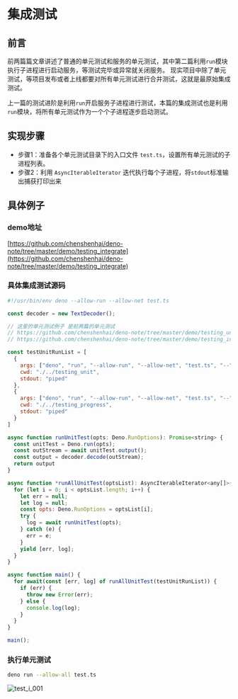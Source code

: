 # 集成测试

## 前言

前两篇篇文章讲述了普通的单元测试和服务的单元测试，其中第二篇利用`run`模块执行子进程进行启动服务，等测试完毕或异常就关闭服务。 现实项目中除了单元测试，等项目发布或者上线都要对所有单元测试进行合并测试，这就是最原始集成测试。

上一篇的测试进阶是利用`run`开启服务子进程进行测试，本篇的集成测试也是利用`run`模块，将所有单元测试作为一个个子进程逐步启动测试。

## 实现步骤

- 步骤1：准备各个单元测试目录下的入口文件 `test.ts`，设置所有单元测试的子进程列表。
- 步骤2：利用 `AsyncIterableIterator` 迭代执行每个子进程，将`stdout`标准输出捕获打印出来


## 具体例子

### demo地址

[https://github.com/chenshenhai/deno-note/tree/master/demo/testing_integrate](https://github.com/chenshenhai/deno-note/tree/master/demo/testing_integrate)

### 具体集成测试源码

```js
#!/usr/bin/env deno --allow-run --allow-net test.ts

const decoder = new TextDecoder();

// 这里的单元测试例子 是前两篇的单元测试
// https://github.com/chenshenhai/deno-note/tree/master/demo/testing_unit
// https://github.com/chenshenhai/deno-note/tree/master/demo/testing_integrate

const testUnitRunList = [
  {
    args: ["deno", "run", "--allow-run", "--allow-net", "test.ts", "--", ".", "--cors"],
    cwd: "./../testing_unit",
    stdout: "piped"
  },
  {
    args: ["deno", "run", "--allow-run", "--allow-net", "test.ts", "--", ".", "--cors"],
    cwd: "./../testing_progress",
    stdout: "piped"
  }
]

async function runUnitTest(opts: Deno.RunOptions): Promise<string> {
  const unitTest = Deno.run(opts);
  const outStream = await unitTest.output();
  const output = decoder.decode(outStream);
  return output
}

async function *runAllUnitTest(optsList): AsyncIterableIterator<any[]>{
  for (let i = 0; i < optsList.length; i++) {
    let err = null;
    let log = null;
    const opts: Deno.RunOptions = optsList[i];
    try {
      log = await runUnitTest(opts);
    } catch (e) {
      err = e;
    }
    yield [err, log];
  }
}

async function main() {
  for await(const [err, log] of runAllUnitTest(testUnitRunList)) {
    if (err) {
      throw new Error(err);
    } else {
      console.log(log);
    }
  }
}

main();

```

### 执行单元测试

```sh
deno run --allow-all test.ts
```

![test_i_001](https://user-images.githubusercontent.com/8216630/52529392-e9bf9000-2d2b-11e9-99e6-50892a56fb71.jpg)
